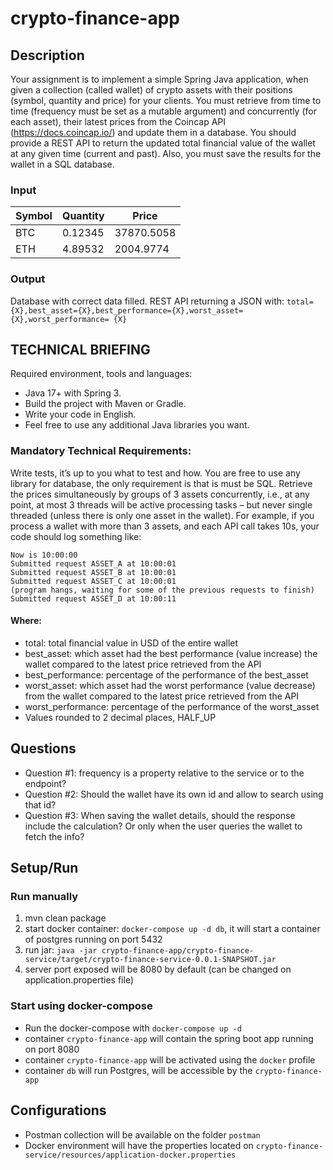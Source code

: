 # crypto-finance-app

## Description
Your assignment is to implement a simple Spring Java application, when given a collection (called wallet) of crypto assets with their positions (symbol, quantity and price) for your clients.
You must retrieve from time to time (frequency must be set as a mutable argument) and concurrently (for each asset), their latest prices from the Coincap API (https://docs.coincap.io/) and update them in a database.
You should provide a REST API to return the updated total financial value of the wallet at any given time (current and past). 
Also, you must save the results for the wallet in a SQL database.

### Input
| Symbol | Quantity | Price       |
|--------|----------|-------------|
| BTC    | 0.12345  | 37870.5058  |
| ETH    | 4.89532  | 2004.9774   |

### Output
Database with correct data filled.
REST API returning a JSON with:
```total={X},best_asset={X},best_performance={X},worst_asset={X},worst_performance= {X}```

## TECHNICAL BRIEFING

Required environment, tools and languages:
- Java 17+ with Spring 3.
- Build the project with Maven or Gradle.
- Write your code in English.
- Feel free to use any additional Java libraries you want.

### Mandatory Technical Requirements:
Write tests, it’s up to you what to test and how.
You are free to use any library for database, the only requirement is that is must be SQL.
Retrieve the prices simultaneously by groups of 3 assets concurrently, i.e., at any  point, at most 3 threads will be active processing tasks – but never single threaded (unless there is only one asset in the wallet). For example, if you process a wallet with more than 3 assets, and each API call takes 10s, your code should log something like:
```
Now is 10:00:00
Submitted request ASSET_A at 10:00:01
Submitted request ASSET_B at 10:00:01
Submitted request ASSET_C at 10:00:01
(program hangs, waiting for some of the previous requests to finish)
Submitted request ASSET_D at 10:00:11
```

#### Where:
- total: total financial value in USD of the entire wallet
- best_asset: which asset had the best performance (value increase) the wallet compared to the latest price retrieved from the API
- best_performance: percentage of the performance of the best_asset
- worst_asset: which asset had the worst performance (value decrease) from the wallet compared to the latest price retrieved from the API
- worst_performance: percentage of the performance of the worst_asset
- Values rounded to 2 decimal places, HALF_UP

## Questions
- Question #1: frequency is a property relative to the service or to the endpoint?
- Question #2: Should the wallet have its own id and allow to search using that id?
- Question #3: When saving the wallet details, should the response include the calculation? Or only when the user queries the wallet to fetch the info?

## Setup/Run
### Run manually
1. mvn clean package
2. start docker container: `docker-compose up -d db`, it will start a container of postgres running on port 5432
3. run jar: `java -jar crypto-finance-app/crypto-finance-service/target/crypto-finance-service-0.0.1-SNAPSHOT.jar`
4. server port exposed will be 8080 by default (can be changed on application.properties file)

### Start using docker-compose
- Run the docker-compose with `docker-compose up -d`
- container `crypto-finance-app` will contain the spring boot app running on port 8080
- container `crypto-finance-app` will be activated using the `docker` profile
- container `db` will run Postgres, will be accessible by the `crypto-finance-app`

## Configurations
- Postman collection will be available on the folder `postman`
- Docker environment will have the properties located on `crypto-finance-service/resources/application-docker.properties`

